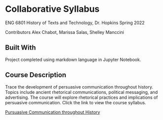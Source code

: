

# Collaborative Syllabus

ENG 6801 History of Texts and Technology, Dr. Hopkins
Spring 2022 


Contributors Alex Chabot, Marissa Salas, Shelley Manccini


## Built With

Project completed using markdown language in Jupyter Notebook.

## Course Description

Trace the development of persuasive communication throughout history. Topics include ancient rhetorical communications, political messaging, and advertising. The course will explore rhetorical practices and implications of persuasive communication. Click the link to view the course syllabus.

[Pursuasive Communication throughout History](https://github.com/Achabot44/Spring2022SyllabusProject/blob/main/History%20Syllabus.ipynb)
